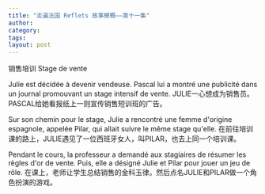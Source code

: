 ```yaml
---
title: "走遍法国 Reflets 故事梗概——第十一集"
author:
category: 
tags: 
layout: post
---
```

销售培训 Stage de vente

Julie est décidée à devenir vendeuse. Pascal lui a montré une publicité dans un journal promouvant un stage intensif de vente.
JULIE一心想成为销售员。PASCAL给她看报纸上一则宣传销售短训班的广告。 

Sur son chemin pour le stage, Julie a rencontré une femme d'origine espagnole, appelée Pilar, qui allait suivre le même stage qu'elle.
在前往培训课的路上，JULIE遇见了一位西班牙女人，叫PILAR，也去上同一个培训课。

Pendant le cours, la professeur a demandé aux stagiaires de résumer les règles d'or de vente. Puis, elle a désigné Julie et Pilar pour jouer un jeu de rôle.
在课上，老师让学生总结销售的金科玉律。然后点名JULIE和PILAR做一个角色扮演的游戏。

